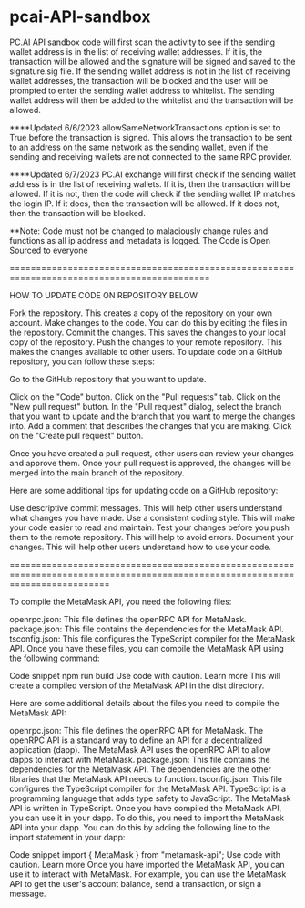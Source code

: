 # pcai-API-sandbox
PC.AI API sandbox code will first scan the activity to see if the sending wallet address is in the list of receiving wallet addresses. If it is, the transaction will be allowed and the signature will be signed and saved to the signature.sig file. If the sending wallet address is not in the list of receiving wallet addresses, the transaction will be blocked and the user will be prompted to enter the sending wallet address to whitelist. The sending wallet address will then be added to the whitelist and the transaction will be allowed.


****Updated 6/6/2023
allowSameNetworkTransactions option is set to True before the transaction is signed. This allows the transaction to be sent to an address on the same network as the sending wallet, even if the sending and receiving wallets are not connected to the same RPC provider.

****Updated 6/7/2023
PC.AI exchange will first check if the sending wallet address is in the list of receiving wallets. If it is, then the transaction will be allowed. If it is not, then the code will check if the sending wallet IP matches the login IP. If it does, then the transaction will be allowed. If it does not, then the transaction will be blocked.

**Note: Code must not be changed to malaciously change rules and functions as all ip address and metadata is logged. The Code is Open Sourced to everyone



============================================================================================

HOW TO UPDATE CODE ON REPOSITORY BELOW

Fork the repository. This creates a copy of the repository on your own account. Make changes to the code. You can do this by editing the files in the repository. Commit the changes. This saves the changes to your local copy of the repository. Push the changes to your remote repository. This makes the changes available to other users. To update code on a GitHub repository, you can follow these steps:

Go to the GitHub repository that you want to update. 

Click on the "Code" button. Click on the "Pull requests" tab. 
Click on the "New pull request" button. 
In the "Pull request" dialog, select the branch that you want to update and the branch that you want to merge the changes into. 
Add a comment that describes the changes that you are making. 
Click on the "Create pull request" button. 

Once you have created a pull request, other users can review your changes and approve them. 
Once your pull request is approved, the changes will be merged into the main branch of the repository.

Here are some additional tips for updating code on a GitHub repository:

Use descriptive commit messages. This will help other users understand what changes you have made. Use a consistent coding style. This will make your code easier to read and maintain. Test your changes before you push them to the remote repository. This will help to avoid errors. Document your changes. This will help other users understand how to use your code.


===============================================================================================================================

To compile the MetaMask API, you need the following files:

openrpc.json: This file defines the openRPC API for MetaMask.
package.json: This file contains the dependencies for the MetaMask API.
tsconfig.json: This file configures the TypeScript compiler for the MetaMask API.
Once you have these files, you can compile the MetaMask API using the following command:

Code snippet
npm run build
Use code with caution. Learn more
This will create a compiled version of the MetaMask API in the dist directory.

Here are some additional details about the files you need to compile the MetaMask API:

openrpc.json: This file defines the openRPC API for MetaMask. The openRPC API is a standard way to define an API for a decentralized application (dapp). The MetaMask API uses the openRPC API to allow dapps to interact with MetaMask.
package.json: This file contains the dependencies for the MetaMask API. The dependencies are the other libraries that the MetaMask API needs to function.
tsconfig.json: This file configures the TypeScript compiler for the MetaMask API. TypeScript is a programming language that adds type safety to JavaScript. The MetaMask API is written in TypeScript.
Once you have compiled the MetaMask API, you can use it in your dapp. To do this, you need to import the MetaMask API into your dapp. You can do this by adding the following line to the import statement in your dapp:

Code snippet
import { MetaMask } from "metamask-api";
Use code with caution. Learn more
Once you have imported the MetaMask API, you can use it to interact with MetaMask. For example, you can use the MetaMask API to get the user's account balance, send a transaction, or sign a message.

